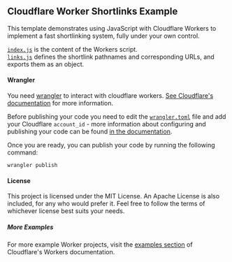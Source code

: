 ## Cloudflare Worker Shortlinks Example

This template demonstrates using JavaScript with Cloudflare Workers to implement a fast
shortlinking system, fully under your own control.

[`index.js`](https://github.com/wakfi/cloudflare-worker-shortlinks/blob/main/index.js)
is the content of the Workers script.  
[`links.js`](https://github.com/wakfi/cloudflare-worker-shortlinks/blob/main/links.js)
defines the shortlink pathnames and corresponding URLs, and exports them as an object.


#### Wrangler

You need [wrangler](https://github.com/cloudflare/wrangler) to interact with cloudflare workers.
[See Cloudflare's documentation](https://developers.cloudflare.com/workers/cli-wrangler/install-update)
for more information.

Before publishing your code you need to edit the [`wrangler.toml`]((https://github.com/wakfi/cloudflare-worker-shortlinks/blob/main/wrangler.toml)) file and add your Cloudflare `account_id` - more information about configuring and publishing your code can be found [in the documentation](https://developers.cloudflare.com/workers/learning/getting-started#7-configure-your-project-for-deployment).

Once you are ready, you can publish your code by running the following command:

```
wrangler publish
```

#### License
This project is licensed under the MIT License. An Apache License is also included, for any who would
prefer it. Feel free to follow the terms of whichever license best suits your needs.

##### More Examples
For more example Worker projects, visit the [examples section](https://developers.cloudflare.com/workers/examples) of Cloudflare's Workers documentation.
